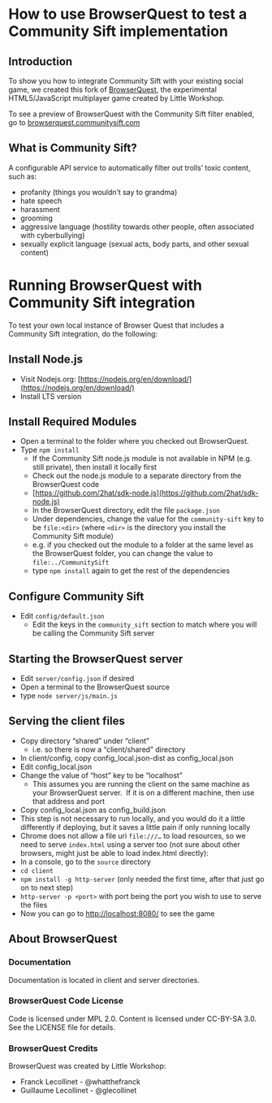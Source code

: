 # How to use BrowserQuest to test a Community Sift implementation

## Introduction 
To show you how to integrate Community Sift with your existing social game, we created this fork of [BrowserQuest](https://github.com/mozilla/BrowserQuest), the experimental HTML5/JavaScript multiplayer game created by Little Workshop. 

To see a preview of BrowserQuest with the Community Sift filter enabled, go to [browserquest.communitysift.com](http://browserquest.communitysift.com)

## What is Community Sift?
A configurable API service to automatically filter out trolls’ toxic content, such as:

* profanity (things you wouldn’t say to grandma)
* hate speech
* harassment
* grooming
* aggressive language (hostility towards other people, often associated with cyberbullying)
* sexually explicit language (sexual acts, body parts, and other sexual content)

# Running BrowserQuest with Community Sift integration
To test your own local instance of Browser Quest that includes a Community Sift integration, do the following:

## Install Node.js
* Visit Nodejs.org: [https://nodejs.org/en/download/](https://nodejs.org/en/download/)
* Install LTS version

## Install Required Modules
* Open a terminal to the folder where you checked out BrowserQuest.
* Type `npm install`
    *    If the Community Sift node.js module is not available in NPM (e.g. still private), then install it locally first
    *    Check out the node.js module to a separate directory from the BrowserQuest code
    *    [https://github.com/2hat/sdk-node.js](https://github.com/2hat/sdk-node.js)
    *    In the BrowserQuest directory, edit the file `package.json`
    *    Under dependencies, change the value for the `community-sift` key to be `file:<dir>` (where `<dir>` is the directory you install the Community Sift module)
    *    e.g. if you checked out the module to a folder at the same level as the BrowserQuest folder, you can change the value to `file:../CommunitySift`
    *    type `npm install` again to get the rest of the dependencies

## Configure Community Sift

*   Edit `config/default.json`
    *   Edit the keys in the `community_sift` section to match where you will be calling the Community Sift server

## Starting the BrowserQuest server

*   Edit `server/config.json` if desired
*   Open a terminal to the BrowserQuest source
*   type `node server/js/main.js`

## Serving the client files

*   Copy directory “shared” under “client”
    *    i.e. so there is now a “client/shared” directory
*   In client/config, copy config_local.json-dist as config_local.json
*   Edit config_local.json
*   Change the value of “host” key to be “localhost”
    *   This assumes you are running the client on the same machine as your BrowserQuest server.  If it is on a different machine, then use that address and port
*   Copy config_local.json as config_build.json
*   This step is not necessary to run locally, and you would do it a little differently if deploying, but it saves a little pain if only running locally
*   Chrome does not allow a file uri `file:///…` to load resources, so we need to serve `index.html` using a server too (not sure about other browsers, might just be able to load index.html directly):
*   In a console, go to the `source` directory
*   `cd client`
*   `npm install -g http-server` (only needed the first time, after that just go on to next step)
*   `http-server -p <port>` with port being the port you wish to use to serve the files
*   Now you can go to [http://localhost:8080/](http://localhost:8080/) to see the game

## About BrowserQuest

### Documentation
Documentation is located in client and server directories.

### BrowserQuest Code License
Code is licensed under MPL 2.0. Content is licensed under CC-BY-SA 3.0. See the LICENSE file for details.

### BrowserQuest Credits

BrowserQuest was created by Little Workshop:
* Franck Lecollinet - @whatthefranck
* Guillaume Lecollinet - @glecollinet
